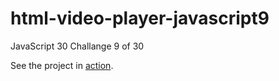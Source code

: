 # html-video-player-javascript9
JavaScript 30 Challange 9 of 30

See the project in [action](https://sotoxp.github.io/html-video-player-javascript9/).